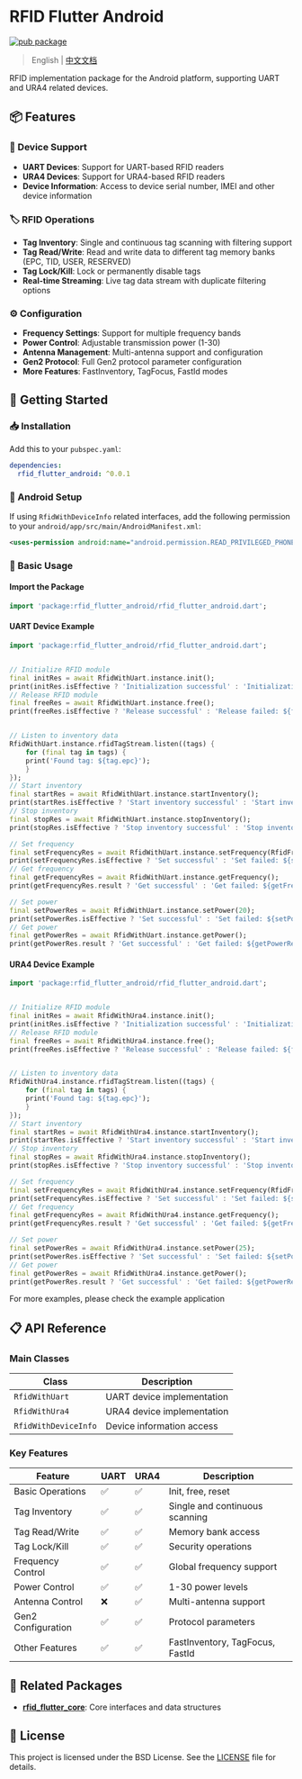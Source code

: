 # RFID Flutter Android

[![pub package](https://img.shields.io/pub/v/rfid_flutter_android.svg)](https://pub.dev/packages/rfid_flutter_android)

> English | [中文文档](README-zh.md)

RFID implementation package for the Android platform, supporting UART and URA4 related devices.

## 📦 Features

### 🔌 Device Support
- **UART Devices**: Support for UART-based RFID readers
- **URA4 Devices**: Support for URA4-based RFID readers  
- **Device Information**: Access to device serial number, IMEI and other device information

### 🏷️ RFID Operations
- **Tag Inventory**: Single and continuous tag scanning with filtering support
- **Tag Read/Write**: Read and write data to different tag memory banks (EPC, TID, USER, RESERVED)
- **Tag Lock/Kill**: Lock or permanently disable tags
- **Real-time Streaming**: Live tag data stream with duplicate filtering options

### ⚙️ Configuration
- **Frequency Settings**: Support for multiple frequency bands
- **Power Control**: Adjustable transmission power (1-30)
- **Antenna Management**: Multi-antenna support and configuration
- **Gen2 Protocol**: Full Gen2 protocol parameter configuration
- **More Features**: FastInventory, TagFocus, FastId modes

## 🚀 Getting Started

### 📥 Installation

Add this to your `pubspec.yaml`:

```yaml
dependencies:
  rfid_flutter_android: ^0.0.1
```

### 📱 Android Setup

If using `RfidWithDeviceInfo` related interfaces, add the following permission to your `android/app/src/main/AndroidManifest.xml`:

```xml
<uses-permission android:name="android.permission.READ_PRIVILEGED_PHONE_STATE" tools:ignore="ProtectedPermissions" />
```

### 📖 Basic Usage

#### Import the Package

```dart
import 'package:rfid_flutter_android/rfid_flutter_android.dart';
```

#### UART Device Example

```dart
import 'package:rfid_flutter_android/rfid_flutter_android.dart';


// Initialize RFID module
final initRes = await RfidWithUart.instance.init();
print(initRes.isEffective ? 'Initialization successful' : 'Initialization failed: ${initRes.error}');
// Release RFID module
final freeRes = await RfidWithUart.instance.free();
print(freeRes.isEffective ? 'Release successful' : 'Release failed: ${freeRes.error}');


// Listen to inventory data
RfidWithUart.instance.rfidTagStream.listen((tags) {
    for (final tag in tags) {
    print('Found tag: ${tag.epc}');
    }
});
// Start inventory
final startRes = await RfidWithUart.instance.startInventory();
print(startRes.isEffective ? 'Start inventory successful' : 'Start inventory failed: ${startRes.error}');
// Stop inventory
final stopRes = await RfidWithUart.instance.stopInventory();
print(stopRes.isEffective ? 'Stop inventory successful' : 'Stop inventory failed: ${stopRes.error}');

// Set frequency
final setFrequencyRes = await RfidWithUart.instance.setFrequency(RfidFrequency.china2);
print(setFrequencyRes.isEffective ? 'Set successful' : 'Set failed: ${setFrequencyRes.error}');
// Get frequency
final getFrequencyRes = await RfidWithUart.instance.getFrequency();
print(getFrequencyRes.result ? 'Get successful' : 'Get failed: ${getFrequencyRes.data}');

// Set power
final setPowerRes = await RfidWithUart.instance.setPower(20);
print(setPowerRes.isEffective ? 'Set successful' : 'Set failed: ${setPowerRes.error}');
// Get power
final getPowerRes = await RfidWithUart.instance.getPower();
print(getPowerRes.result ? 'Get successful' : 'Get failed: ${getPowerRes.data}');
```

#### URA4 Device Example

```dart
import 'package:rfid_flutter_android/rfid_flutter_android.dart';


// Initialize RFID module
final initRes = await RfidWithUra4.instance.init();
print(initRes.isEffective ? 'Initialization successful' : 'Initialization failed: ${initRes.error}');
// Release RFID module
final freeRes = await RfidWithUra4.instance.free();
print(freeRes.isEffective ? 'Release successful' : 'Release failed: ${freeRes.error}');


// Listen to inventory data
RfidWithUra4.instance.rfidTagStream.listen((tags) {
    for (final tag in tags) {
    print('Found tag: ${tag.epc}');
    }
});
// Start inventory
final startRes = await RfidWithUra4.instance.startInventory();
print(startRes.isEffective ? 'Start inventory successful' : 'Start inventory failed: ${startRes.error}');
// Stop inventory
final stopRes = await RfidWithUra4.instance.stopInventory();
print(stopRes.isEffective ? 'Stop inventory successful' : 'Stop inventory failed: ${stopRes.error}');

// Set frequency
final setFrequencyRes = await RfidWithUra4.instance.setFrequency(RfidFrequency.usa);
print(setFrequencyRes.isEffective ? 'Set successful' : 'Set failed: ${setFrequencyRes.error}');
// Get frequency
final getFrequencyRes = await RfidWithUra4.instance.getFrequency();
print(getFrequencyRes.result ? 'Get successful' : 'Get failed: ${getFrequencyRes.data}');

// Set power
final setPowerRes = await RfidWithUra4.instance.setPower(25);
print(setPowerRes.isEffective ? 'Set successful' : 'Set failed: ${setPowerRes.error}');
// Get power
final getPowerRes = await RfidWithUra4.instance.getPower();
print(getPowerRes.result ? 'Get successful' : 'Get failed: ${getPowerRes.data}');
```

For more examples, please check the example application



## 📋 API Reference

### Main Classes

| Class                | Description        |
| -------------------- | ------------------ |
| `RfidWithUart`       | UART device implementation |
| `RfidWithUra4`       | URA4 device implementation |
| `RfidWithDeviceInfo` | Device information access  |

### Key Features

| Feature           | UART | URA4 | Description                        |
| ----------------- | ---- | ---- | ---------------------------------- |
| Basic Operations  | ✅    | ✅    | Init, free, reset                  |
| Tag Inventory     | ✅    | ✅    | Single and continuous scanning     |
| Tag Read/Write    | ✅    | ✅    | Memory bank access                 |
| Tag Lock/Kill     | ✅    | ✅    | Security operations                |
| Frequency Control | ✅    | ✅    | Global frequency support           |
| Power Control     | ✅    | ✅    | 1-30 power levels                  |
| Antenna Control   | ❌    | ✅    | Multi-antenna support              |
| Gen2 Configuration| ✅    | ✅    | Protocol parameters                |
| Other Features    | ✅    | ✅    | FastInventory, TagFocus, FastId    |

## 🔗 Related Packages

- **[rfid_flutter_core](https://pub.dev/packages/rfid_flutter_core)**: Core interfaces and data structures

## 📄 License

This project is licensed under the BSD License. See the [LICENSE](LICENSE) file for details.


